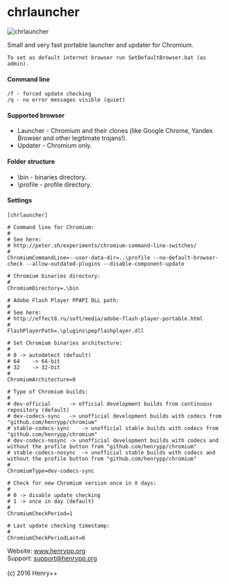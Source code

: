 # chrlauncher

![chrlauncher](http://www.henrypp.org/images/chrlauncher.jpg)

Small and very fast portable launcher and updater for Chromium.

```
To set as default internet browser run SetDefaultBrowser.bat (as admin).
```

#### Command line
```
/f - forced update checking
/q - no error messages visible (quiet)
```
#### Supported browser
- Launcher - Chromium and their clones (like Google Chrome, Yandex Browser and other legitimate trojans!).
- Updater - Chromium only.

#### Folder structure
- \bin - binaries directory.
- \profile - profile directory.

#### Settings
~~~
[chrlauncher]

# Command line for Chromium:
#
# See here:
# http://peter.sh/experiments/chromium-command-line-switches/
#
ChromiumCommandLine=--user-data-dir=..\profile --no-default-browser-check --allow-outdated-plugins --disable-component-update

# Chromium binaries directory:
#
ChromiumDirectory=.\bin

# Adobe Flash Player PPAPI DLL path:
#
# See here:
# http://effect8.ru/soft/media/adobe-flash-player-portable.html
#
FlashPlayerPath=.\plugins\pepflashplayer.dll

# Set Chromium binaries architecture:
#
# 0	-> autodetect (default)
# 64	-> 64-bit
# 32	-> 32-bit
#
ChromiumArchitecture=0

# Type of Chromium builds:
#
# dev-official		-> official development builds from continuous repository (default)
# dev-codecs-sync	-> unofficial development builds with codecs from "github.com/henrypp/chromium"
# stable-codecs-sync	-> unofficial stable builds with codecs from "github.com/henrypp/chromium"
# dev-codecs-nosync	-> unofficial development builds with codecs and without the profile button from "github.com/henrypp/chromium"
# stable-codecs-nosync	-> unofficial stable builds with codecs and without the profile button from "github.com/henrypp/chromium"
#
ChromiumType=dev-codecs-sync

# Check for new Chromium version once in X days:
#
# 0	-> disable update checking
# 1	-> once in day (default)
#
ChromiumCheckPeriod=1

# Last update checking timestamp:
#
ChromiumCheckPeriodLast=0
~~~
Website: www.henrypp.org<br />
Support: support@henrypp.org<br />
<br />
(c) 2016 Henry++
